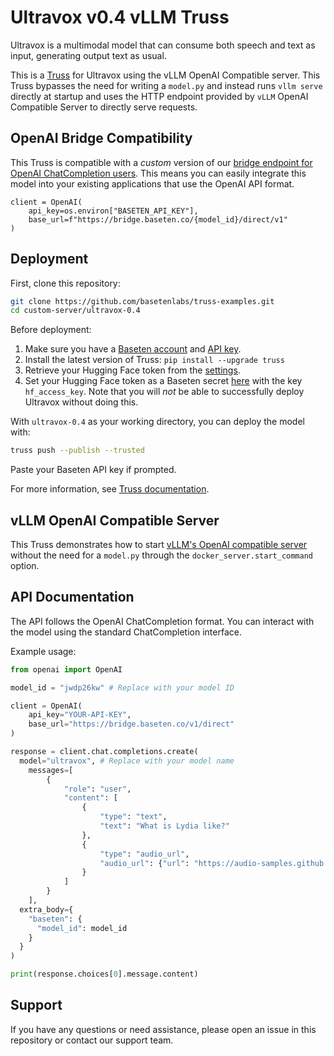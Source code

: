 # Ultravox v0.4 vLLM Truss

Ultravox is a multimodal model that can consume both speech and text as input, generating output text as usual.

This is a [Truss](https://truss.baseten.co/) for Ultravox using the vLLM OpenAI Compatible server. This Truss bypasses the need for writing a `model.py` and instead runs `vllm serve` directly at startup and uses the HTTP endpoint provided by `vLLM` OpenAI Compatible Server to directly serve requests.

## OpenAI Bridge Compatibility

This Truss is compatible with a *custom* version of our [bridge endpoint for OpenAI ChatCompletion users](https://docs.baseten.co/api-reference/openai). This means you can easily integrate this model into your existing applications that use the OpenAI API format.

```
client = OpenAI(
    api_key=os.environ["BASETEN_API_KEY"],
    base_url=f"https://bridge.baseten.co/{model_id}/direct/v1"
)
```

## Deployment

First, clone this repository:

```sh
git clone https://github.com/basetenlabs/truss-examples.git
cd custom-server/ultravox-0.4
```

Before deployment:

1. Make sure you have a [Baseten account](https://app.baseten.co/signup) and [API key](https://app.baseten.co/settings/account/api_keys).
2. Install the latest version of Truss: `pip install --upgrade truss`
3. Retrieve your Hugging Face token from the [settings](https://huggingface.co/settings/tokens).
4. Set your Hugging Face token as a Baseten secret [here](https://app.baseten.co/settings/secrets) with the key `hf_access_key`. Note that you will *not* be able to successfully deploy Ultravox without doing this.

With `ultravox-0.4` as your working directory, you can deploy the model with:

```sh
truss push --publish --trusted
```

Paste your Baseten API key if prompted.

For more information, see [Truss documentation](https://truss.baseten.co).

## vLLM OpenAI Compatible Server

This Truss demonstrates how to start [vLLM's OpenAI compatible server](https://docs.vllm.ai/en/latest/serving/openai_compatible_server.html) without the need for a `model.py` through the `docker_server.start_command` option.

## API Documentation

The API follows the OpenAI ChatCompletion format. You can interact with the model using the standard ChatCompletion interface.

Example usage:

```python
from openai import OpenAI

model_id = "jwdp26kw" # Replace with your model ID

client = OpenAI(
    api_key="YOUR-API-KEY",
    base_url="https://bridge.baseten.co/v1/direct"
)

response = client.chat.completions.create(
  model="ultravox", # Replace with your model name
    messages=[
        {
            "role": "user",
            "content": [
                {
                    "type": "text",
                    "text": "What is Lydia like?"
                },
                {
                    "type": "audio_url",
                    "audio_url": {"url": "https://audio-samples.github.io/samples/mp3/blizzard_tts_unbiased/sample-2/real.mp3"}
                }
            ]
        }
    ],
  extra_body={
    "baseten": {
      "model_id": model_id
    }
  }
)

print(response.choices[0].message.content)
```

## Support

If you have any questions or need assistance, please open an issue in this repository or contact our support team.
